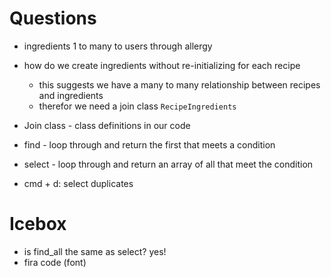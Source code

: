 # Questions

<!-- - recipe 1 to many to ingredients -->
- ingredients 1 to many to users through allergy
- how do we create ingredients without  re-initializing for each recipe
    - this suggests we have a many to many relationship between recipes and ingredients
    - therefor we need a join class `RecipeIngredients`

- Join class - class definitions in our code


<!-- - join table - name of the database table represented by a join model (class) -->

- find - loop through and return the first that meets a condition
- select - loop through and return an array of all that meet the condition


- cmd + d: select duplicates

# Icebox
- is find_all the same as select? yes!
- fira code (font)